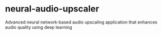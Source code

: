# neural-audio-upscaler
Advanced neural network-based audio upscaling application that enhances audio quality using deep learning
